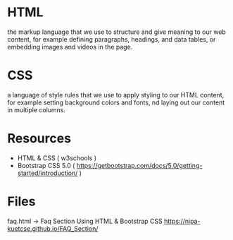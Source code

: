 # HTML

the markup language that we use to structure and give meaning
to our web content, for example defining paragraphs, headings, and data tables,
or embedding images and videos in the page.

# CSS

a language of style rules that we use to apply styling 
to our HTML content, for example setting background colors and fonts, 
nd laying out our content in multiple columns.

# Resources

* HTML & CSS ( w3schools )
* Bootstrap CSS 5.0 ( https://getbootstrap.com/docs/5.0/getting-started/introduction/ )

# Files

faq.html -> Faq Section Using HTML & Bootstrap CSS
https://nipa-kuetcse.github.io/FAQ_Section/
